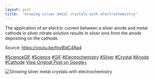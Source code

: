 ```yaml
---
layout: post
title:  "Growing silver metal crystals with electrochemistry"
---
```


The application of an electric current between a silver anode and metal cathode in silver nitrate solution results in silver ions from the anode depositing on the cathode.   
  
Source: <https://youtu.be/fnyBldC4Ra4>  
  
[#ScienceGIF](https://plus.google.com/s/%23ScienceGIF/posts) [#Science](https://plus.google.com/s/%23Science/posts) [#GIF](https://plus.google.com/s/%23GIF/posts) [#Electrochemistry](https://plus.google.com/s/%23Electrochemistry/posts) [#Silver](https://plus.google.com/s/%23Silver/posts) [#Crystal](https://plus.google.com/s/%23Crystal/posts) [#Anode](https://plus.google.com/s/%23Anode/posts) [#Cathode](https://plus.google.com/s/%23Cathode/posts)
[View Original Post on Google+](https://plus.google.com/+ColinSullender/posts/hXTjG7HbvsT)

![Growing silver metal crystals with electrochemistry](https://i.imgur.com/s8wjAX6.gif)
